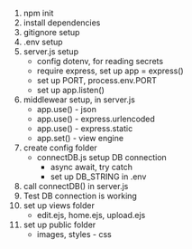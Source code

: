 1. npm init
2. install dependencies
3. gitignore setup
4. .env setup
5. server.js setup
   - config dotenv, for reading secrets
   - require express, set up app = express()
   - set up PORT, process.env.PORT
   - set up app.listen()
6. middlewear setup, in server.js
   - app.use() - json
   - app.use() - express.urlencoded
   - app.use() - express.static
   - app.set() - view engine
7. create config folder
   - connectDB.js setup DB connection
     - async await, try catch
     - set up DB_STRING in .env
8. call connectDB() in server.js
9. Test DB connection is working
10. set up views folder
    - edit.ejs, home.ejs, upload.ejs
11. set up public folder
    - images, styles - css
